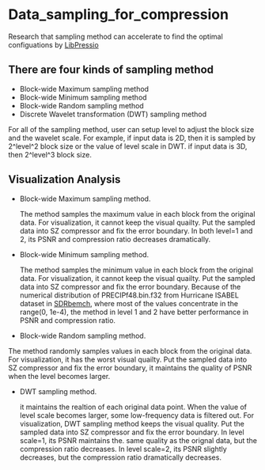 # Data_sampling_for_compression
Research that sampling method can accelerate to find the optimal configuations by 
[LibPressio](https://github.com/robertu94/libpressio)
## There are four kinds of sampling method
* Block-wide Maximum sampling method
* Block-wide Minimum sampling method
* Block-wide Random sampling method
* Discrete Wavelet transformation (DWT) sampling method  
  
For all of the sampling method, user can setup level to adjust the block size and the wavelet scale. For example, if input data is 2D, then it is sampled by 2^level^2 block size or the value of level scale in DWT. if input data is 3D, then 2^level^3 block size.
## Visualization Analysis
* Block-wide Maximum sampling method. 

  The method samples the maximum value in each block from the original data. For visualization, it cannot keep the visual quailty. Put the sampled data into SZ compressor and fix the error boundary. In both level=1 and 2, its PSNR and compression ratio decreases dramatically.
  
* Block-wide Minimum sampling method. 

  The method samples the minimum value in each block from the original data. For visualization, it cannot keep the visual quailty. Put the sampled data into SZ compressor and fix the error boundary. Because of the numerical distribution of PRECIPf48.bin.f32 from Hurricane ISABEL dataset in 
[SDRbemch](https://sdrbench.github.io), where most of the values concentrate in the range(0, 1e-4), the method in level 1 and 2 have better performance in PSNR and compression ratio.
  
*  Block-wide Random sampling method. 

The method randomly samples values in each block from the original data. For visualization, it has the worst visual quailty. Put the sampled data into SZ compressor and fix the error boundary, it maintains the quality of PSNR when the level becomes larger.

* DWT sampling method. 

  it maintains the realtion of each original data point. When the value of level scale becomes larger, some low-frequency data is filtered out. For visualization, DWT sampling method keeps the visual quality. Put the sampled data into SZ compressor and fix the error boundary. In level scale=1, its PSNR maintains the. same quality as the orignal data, but the compression ratio decreases. In level scale=2, its PSNR slightly decreases, but the compression ratio dramatically decreases.
